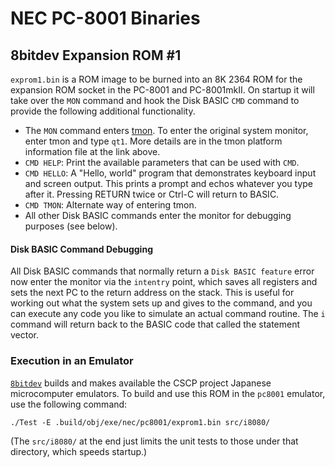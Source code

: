 NEC PC-8001 Binaries
====================


8bitdev Expansion ROM #1
------------------------

`exprom1.bin` is a ROM image to be burned into an 8K 2364 ROM for the
expansion ROM socket in the PC-8001 and PC-8001mkII. On startup it will
take over the `MON` command and hook the Disk BASIC `CMD` command to
provide the following additional functionality.

- The `MON` command enters [tmon]. To enter the original system monitor,
  enter tmon and type `qt1`. More details are in the tmon platform
  information file at the link above.
- `CMD HELP`: Print the available parameters that can be used with `CMD`.
- `CMD HELLO`: A "Hello, world" program that demonstrates keyboard input
  and screen output. This prints a prompt and echos whatever you type after
  it. Pressing RETURN twice or Ctrl-C will return to BASIC.
- `CMD TMON`: Alternate way of entering tmon.
- All other Disk BASIC commands enter the monitor for debugging purposes
  (see below).

#### Disk BASIC Command Debugging

All Disk BASIC commands that normally return a `Disk BASIC feature` error
now enter the monitor via the `intentry` point, which saves all registers
and sets the next PC to the return address on the stack. This is useful for
working out what the system sets up and gives to the command, and you can
execute any code you like to simulate an actual command routine. The `i`
command will return back to the BASIC code that called the statement
vector.

### Execution in an Emulator

[`8bitdev`] builds and makes available the CSCP project Japanese
microcomputer emulators. To build and use this ROM in the `pc8001`
emulator, use the following command:

    ./Test -E .build/obj/exe/nec/pc8001/exprom1.bin src/i8080/

(The `src/i8080/` at the end just limits the unit tests to those under
that directory, which speeds startup.)



<!-------------------------------------------------------------------->
[tmon]: https://github.com/0cjs/8bitdev/tree/main/src/tmon
[`8bitdev`]: https://github.com/0cjs/8bitdev/

